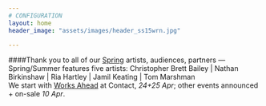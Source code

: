 ```yaml
---
# CONFIGURATION
layout: home
header_image: "assets/images/header_ss15wrn.jpg"

---
```

####Thank you to all of our [Spring](/current/2015-spring) artists, audiences, partners — Spring/Summer features five artists: Christopher Brett Bailey | Nathan Birkinshaw | Ria Hartley | Jamil Keating | Tom Marshman<br>We start with [Works Ahead](/current/2015-worksahead) at Contact, *24+25 Apr*; other events announced + on-sale *10 Apr*.
